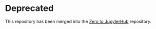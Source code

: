 # Deprecated

This repository has been merged into the [Zero to JupyterHub](https://github.com/jupyterhub/zero-to-jupyterhub-k8s) repository.
